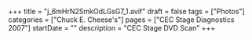 +++
title = "j_6mHrN2SmkOdLGsG7_1.avif"
draft = false
tags = ["Photos"]
categories = ["Chuck E. Cheese's"]
pages = ["CEC Stage Diagnostics 2007"]
startDate = ""
description = "CEC Stage DVD Scan"
+++
